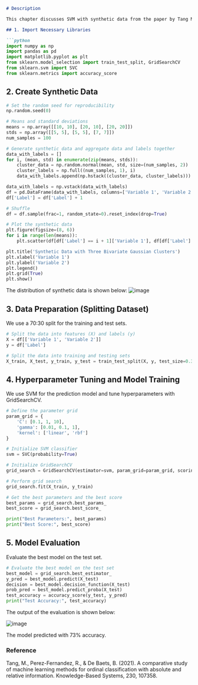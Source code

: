 ```markdown
# Description

This chapter discusses SVM with synthetic data from the paper by Tang M. et al., 2021.

## 1. Import Necessary Libraries

```python
import numpy as np
import pandas as pd
import matplotlib.pyplot as plt
from sklearn.model_selection import train_test_split, GridSearchCV
from sklearn.svm import SVC
from sklearn.metrics import accuracy_score
```

## 2. Create Synthetic Data

```python
# Set the random seed for reproducibility
np.random.seed(0)

# Means and standard deviations
means = np.array([[10, 10], [20, 10], [20, 20]])
stds = np.array([[5, 5], [5, 5], [7, 7]])
num_samples = 100

# Generate synthetic data and aggregate data and labels together
data_with_labels = []
for i, (mean, std) in enumerate(zip(means, stds)):
    cluster_data = np.random.normal(mean, std, size=(num_samples, 2))
    cluster_labels = np.full((num_samples, 1), i)
    data_with_labels.append(np.hstack((cluster_data, cluster_labels)))

data_with_labels = np.vstack(data_with_labels)
df = pd.DataFrame(data_with_labels, columns=['Variable 1', 'Variable 2', 'Label'])
df['Label'] = df['Label'] + 1

# Shuffle
df = df.sample(frac=1, random_state=0).reset_index(drop=True)

# Plot the synthetic data
plt.figure(figsize=(8, 6))
for i in range(len(means)):
    plt.scatter(df[df['Label'] == i + 1]['Variable 1'], df[df['Label'] == i + 1]['Variable 2'], label=f'Cluster {i + 1}')

plt.title('Synthetic Data with Three Bivariate Gaussian Clusters')
plt.xlabel('Variable 1')
plt.ylabel('Variable 2')
plt.legend()
plt.grid(True)
plt.show()
```

The distribution of synthetic data is shown below:
![image](https://github.com/nanpapimolk/portfolio/assets/140955737/74707a8a-2dfc-45a1-aeea-63ac3addd897)

## 3. Data Preparation (Splitting Dataset)

We use a 70:30 split for the training and test sets.

```python
# Split the data into features (X) and labels (y)
X = df[['Variable 1', 'Variable 2']]
y = df['Label']

# Split the data into training and testing sets
X_train, X_test, y_train, y_test = train_test_split(X, y, test_size=0.3, random_state=0)
```

## 4. Hyperparameter Tuning and Model Training

We use SVM for the prediction model and tune hyperparameters with GridSearchCV.

```python
# Define the parameter grid
param_grid = {
    'C': [0.1, 1, 10],
    'gamma': [0.01, 0.1, 1],
    'kernel': ['linear', 'rbf']
}

# Initialize SVM classifier
svm = SVC(probability=True)

# Initialize GridSearchCV
grid_search = GridSearchCV(estimator=svm, param_grid=param_grid, scoring='accuracy', cv=5)

# Perform grid search
grid_search.fit(X_train, y_train)

# Get the best parameters and the best score
best_params = grid_search.best_params_
best_score = grid_search.best_score_

print("Best Parameters:", best_params)
print("Best Score:", best_score)
```

## 5. Model Evaluation

Evaluate the best model on the test set.

```python
# Evaluate the best model on the test set
best_model = grid_search.best_estimator_
y_pred = best_model.predict(X_test)
decision = best_model.decision_function(X_test)
prob_pred = best_model.predict_proba(X_test)
test_accuracy = accuracy_score(y_test, y_pred)
print("Test Accuracy:", test_accuracy)
```

The output of the evaluation is shown below:

![image](https://github.com/nanpapimolk/portfolio/assets/140955737/7000b290-b1a0-4842-8bef-4fd5c85b882e)

The model predicted with 73% accuracy.

### Reference

Tang, M., Perez-Fernandez, R., & De Baets, B. (2021). A comparative study of machine learning methods for ordinal classification with absolute and relative information. Knowledge-Based Systems, 230, 107358.
```
